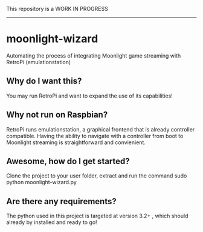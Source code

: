 This repository is a WORK IN PROGRESS

----

# moonlight-wizard
Automating the process of integrating Moonlight game streaming with RetroPi (emulationstation)

## Why do I want this?
You may run RetroPi and want to expand the use of its capabilities!

## Why not run on Raspbian?
RetroPi runs emulationstation, a graphical frontend that is already controller compatible.
Having the ability to navigate with a controller from boot to Moonlight streaming is straightforward and convienient.

## Awesome, how do I get started?
Clone the project to your user folder, extract and run the command
    sudo python moonlight-wizard.py

## Are there any requirements?
The python used in this project is targeted at version 3.2+ , which should already by installed and ready to go!

